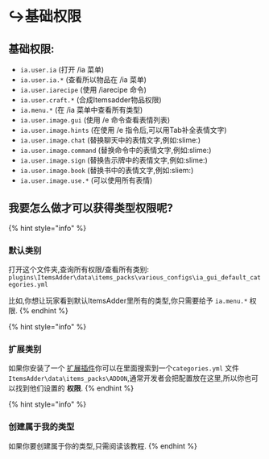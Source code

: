 # ↪️基础权限

## 基础权限:

* `ia.user.ia` (打开 /ia 菜单)
* `ia.user.ia.*` (查看所以物品在 /ia 菜单)
* `ia.user.iarecipe` (使用 /iarecipe 命令)
* `ia.user.craft.*` (合成Itemsadder物品权限)
* `ia.menu.*` (在 /ia 菜单中查看所有类型)
* `ia.user.image.gui` (使用 /e 命令查看表情列表)
* `ia.user.image.hints` (在使用 /e 指令后,可以用Tab补全表情文字)
* `ia.user.image.chat` (替换聊天中的表情文字,例如:slime:)
* `ia.user.image.command` (替换命令中的表情文字,例如:slime:)
* `ia.user.image.sign` (替换告示牌中的表情文字,例如:slime:)
* `ia.user.image.book` (替换书中的表情文字,例如:sliem:)
* `ia.user.image.use.*` (可以使用所有表情)

## 我要怎么做才可以获得类型权限呢?

{% hint style="info" %}
### 默认类别

打开这个文件夹,查询所有权限/查看所有类别: `plugins\ItemsAdder\data\items_packs\various_configs\ia_gui_default_categories.yml`

比如,你想让玩家看到默认ItemsAdder里所有的类型,你只需要给予 `ia.menu.*` 权限.
{% endhint %}

{% hint style="info" %}
### 扩展类别

如果你安装了一个 [扩展插件](https://addons.plugin.ga/itemsadder/)你可以在里面搜索到一个`categories.yml` 文件 `ItemsAdder\data\items_packs\ADDON`,通常开发者会把配置放在这里,所以你也可以找到他们设置的 **权限**.
{% endhint %}

{% hint style="info" %}
### 创建属于我的类型

如果你要创建属于你的类型,只需阅读该教程.
{% endhint %}
